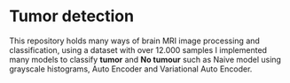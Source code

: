 # Tumor detection
This repository holds many ways of brain MRI image processing and classification, using a dataset with over 12.000 samples I implemented many models to classify **tumor** and **No tumour** such as Naive model using grayscale histograms, Auto Encoder and Variational Auto Encoder.
